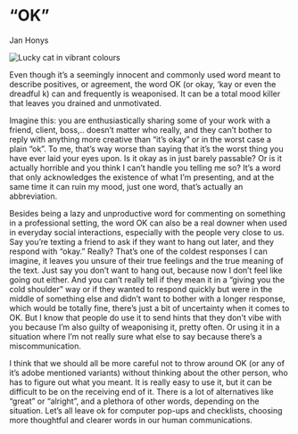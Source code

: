 # “OK”

Jan Honys

<img src="imgimg.jpg" alt="Lucky cat in vibrant colours">

<p>Even though it’s a seemingly innocent and commonly used word meant to describe positives, or agreement, the word OK (or okay, ‘kay or even the dreadful k) can and frequently is weaponised. It can be a total mood killer that leaves you drained and unmotivated.

Imagine this: you are enthusiastically sharing some of your work with a friend, client, boss,.. doesn’t matter who really, and they can’t bother to reply with anything more creative than “it’s okay” or in the worst case a plain “ok”. To me, that’s way worse than saying that it’s the worst thing you have ever laid your eyes upon. Is it okay as in just barely passable? Or is it actually horrible and you think I can’t handle you telling me so? It’s a word that only acknowledges the existence of what I’m presenting, and at the same time it can ruin my mood, just one word, that’s actually an abbreviation. 

Besides being a lazy and unproductive word for commenting on something in a professional setting, the word OK can also be a real downer when used in everyday social interactions, especially with the people very close to us. Say you’re texting a friend to ask if they want to hang out later, and they respond with “okay.” Really? That’s one of the coldest responses I can imagine, it leaves you unsure of their true feelings and the true meaning of the text. Just say you don’t want to hang out, because now I don’t feel like going out either. And you can’t really tell if they mean it in a “giving you the cold shoulder” way or if they wanted to respond quickly but were in the middle of something else and didn’t want to bother with a longer response, which would be totally fine, there’s just a bit of uncertainty when it comes to OK. But I know that people do use it to send hints that they don’t vibe with you because I’m also guilty of weaponising it, pretty often. Or using it in a situation where I’m not really sure what else to say because there’s a miscommunication.

I think that we should all be more careful not to throw around OK (or any of it’s adobe mentioned variants) without thinking about the other person, who has to figure out what you meant. It is really easy to use it, but it can be difficult to be on the receiving end of it. There is a lot of alternatives like “great” or “alright”, and a plethora of other words, depending on the situation. Let’s all leave ok for computer pop-ups and checklists, choosing more thoughtful and clearer words in our human communications.<p>
